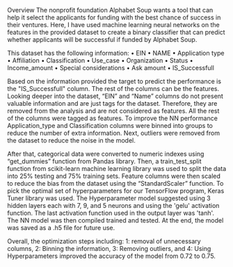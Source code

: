 Overview
The nonprofit foundation Alphabet Soup wants a tool that can help it select the applicants for funding with the best chance of success in their ventures. Here, I have used machine learning neural networks on the features in the provided dataset to create a binary classifier that can predict whether applicants will be successful if funded by Alphabet Soup.

This dataset has the following information:
•	EIN
•	NAME
•	Application type
•	Affiliation
•	Classification
•	Use_case
•	Organization
•	Status
•	Income_amount
•	Special considerations
•	Ask amount
•	IS_Successfull

Based on the information provided the target to predict the performance is the "IS_Successfull" column. The rest of the columns can be the features. 
Looking deeper into the dataset, “EIN” and “Name” columns do not present valuable information and are just tags for the dataset. Therefore, they are removed from the analysis and are not considered as features. All the rest of the columns were tagged as features. 
To improve the NN performance Application_type and Classification columns were binned into groups to reduce the number of extra information. 
Next, outliers were removed from the dataset to reduce the noise in the model. 
 

After that, categorical data were converted to numeric indexes using “get_dummies” function from Pandas library.
Then, a train_test_split function from scikit-learn machine learning library was used to split the data into 25% testing and 75% training sets. Feature columns were then scaled to reduce the bias from the dataset using the “StandardScaler” function.
To pick the optimal set of hyperparameters for our TensorFlow program, Keras Tuner library was used. The Hyperparameter model suggested using 3 hidden layers each with 7, 9, and 5 neurons and using the 'gelu' activation function. The last activation function used in the output layer was 'tanh'. The NN model was then compiled trained and tested. At the end, the model was saved as a .h5 file for future use. 

Overall, the optimization steps including: 
1: removal of unnecessary columns,
2: Binning the information,
3: Removing outliers, and
4: Using Hyperparameters improved the accuracy of the model from 0.72 to 0.75.
